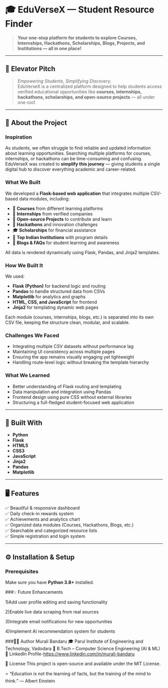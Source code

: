 # 🎓 EduVerseX — Student Resource Finder

> **Your one-stop platform for students to explore Courses, Internships, Hackathons, Scholarships, Blogs, Projects, and Institutions — all in one place!**
---

## 🚀 Elevator Pitch
> *Empowering Students, Simplifying Discovery.*  
EduVerseX is a centralized platform designed to help students access verified educational opportunities like **courses, internships, hackathons, scholarships, and open-source projects** — all under one roof.

---

## 🧠 About the Project

### Inspiration
As students, we often struggle to find reliable and updated information about learning opportunities. Searching multiple platforms for courses, internships, or hackathons can be time-consuming and confusing.  
EduVerseX was created to **simplify this journey** — giving students a single digital hub to discover everything academic and career-related.

### What We Built
We developed a **Flask-based web application** that integrates multiple CSV-based data modules, including:
- 📘 **Courses** from different learning platforms  
- 💼 **Internships** from verified companies  
- 🧩 **Open-source Projects** to contribute and learn  
- 🎯 **Hackathons** and innovation challenges  
- 🎓 **Scholarships** for financial assistance  
- 🏫 **Top Indian Institutions** with program details  
- 📰 **Blogs & FAQs** for student learning and awareness  

All data is rendered dynamically using Flask, Pandas, and Jinja2 templates.

### How We Built It
We used:
- **Flask (Python)** for backend logic and routing  
- **Pandas** to handle structured data from CSVs  
- **Matplotlib** for analytics and graphs  
- **HTML, CSS, and JavaScript** for frontend  
- **Jinja2** for templating dynamic web pages  

Each module (courses, internships, blogs, etc.) is separated into its own CSV file, keeping the structure clean, modular, and scalable.

### Challenges We Faced
- Integrating multiple CSV datasets without performance lag  
- Maintaining UI consistency across multiple pages  
- Ensuring the app remains visually engaging yet lightweight  
- Handling route-level logic without breaking the template hierarchy  

### What We Learned
- Better understanding of Flask routing and templating  
- Data manipulation and integration using Pandas  
- Frontend design using pure CSS without external libraries  
- Structuring a full-fledged student-focused web application  

---

## 🧰 Built With
- **Python**
- **Flask**
- **HTML5**
- **CSS3**
- **JavaScript**
- **Jinja2**
- **Pandas**
- **Matplotlib**

---

## 🖥️ Features
✅ Beautiful & responsive dashboard  
✅ Daily check-in rewards system  
✅ Achievements and analytics chart  
✅ Organized data modules (Courses, Hackathons, Blogs, etc.)  
✅ Searchable and categorized resource lists  
✅ Simple registration and login system  

---

## ⚙️ Installation & Setup

### Prerequisites
Make sure you have **Python 3.8+** installed.

###💡 Future Enhancements

1)Add user profile editing and saving functionality

2)Enable live data scraping from real sources

3)Integrate email notifications for new opportunities

4)Implement AI recommendation system for students


###👨‍💻 Author
Murali Bandaru
🎓 Parul Institute of Engineering and Technology, Vadodara
📘 B.Tech – Computer Science Engineering (AI & ML)
🔗 LinkedIn Profile-https://www.linkedin.com/in/murali-bandaru

🏁 License
This project is open-source and available under the MIT License.

⭐ “Education is not the learning of facts, but the training of the mind to think.” — Albert Einstein

